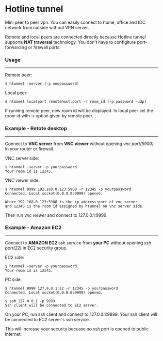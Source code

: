Hotline tunnel
==============

Mini peer to peer vpn. You can easily connect to home, office and IDC network
from outside without VPN server.

Remote and local peers are connected directly because Hotline tunnel supports
**NAT traversal** technology.
You don't have to configiture port-forwarding or firewall ports.


### Usage ###
--------------

Remote peer:
```
$ htunnel -server [-p newpassword]
```

Local peer:
```
$ htunnel localport remotehost:port -r room_id [-p password -udp]
```

If running remote peer, new room id will be displayed. In local peer set
the room id with -r option given by remote peer.


### Example - Retote desktop ###
---------------

Connect to **VNC server** from **VNC viewer** without opening
*vnc port(5900)* in your router or firewall.

VNC server side:
```
$ htunnel -server -p yourpassword
Your room id is 12345.
```

VNC viewer side:
```
$ htunnel 9999 192.168.0.123:5900 -r 12345 -p yourpassword
Connected. Local socket(0.0.0.0:9999) opened.

Where 192.168.0.123:5900 is the ip address:port of vnc server
and 12345 is the room id assigned by htunnel on vnc server side.

```

Then run *vnc viewer* and connect to 127.0.0.1:9999.



### Example - Amazon EC2 ###
---------------

Connect to **AMAZON EC2** ssh service from **your PC** without opening
*ssh port(22)* in EC2 security group.

EC2 side:
```
$ htunnel -server -p yourpassword
Your room id is 12345.
```

PC side:
```
$ htunnel 9999 127.0.0.1:22 -r 12345 -p yourpassword
Connected. Local socket(0.0.0.0:9999) opened.

$ ssh 127.0.0.1 -p 9999
Ssh client will be connected to EC2 server.
```

On your PC, run ssh client and connect to 127.0.0.1:9999.
Your ssh client will be connected to EC2 server's ssh service.

This will increase your security becuase no ssh port is opened to
public internet.
